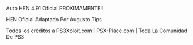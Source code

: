 Auto HEN 4.91 Oficial PROXIMAMENTE!!

HEN Oficial Adaptado Por Augusto Tips

Todos los créditos a PS3Xploit.com | PSX-Place.com | Toda La Comunidad De PS3
